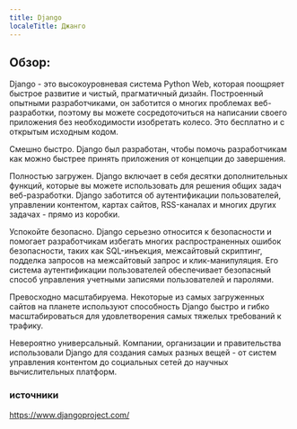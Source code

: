```yaml
---
title: Django
localeTitle: Джанго
---
```

## Обзор:

Django - это высокоуровневая система Python Web, которая поощряет быстрое развитие и чистый, прагматичный дизайн. Построенный опытными разработчиками, он заботится о многих проблемах веб-разработки, поэтому вы можете сосредоточиться на написании своего приложения без необходимости изобретать колесо. Это бесплатно и с открытым исходным кодом.

Смешно быстро. Django был разработан, чтобы помочь разработчикам как можно быстрее принять приложения от концепции до завершения.

Полностью загружен. Django включает в себя десятки дополнительных функций, которые вы можете использовать для решения общих задач веб-разработки. Django заботится об аутентификации пользователей, управлении контентом, картах сайтов, RSS-каналах и многих других задачах - прямо из коробки.

Успокойте безопасно. Django серьезно относится к безопасности и помогает разработчикам избегать многих распространенных ошибок безопасности, таких как SQL-инъекция, межсайтовый скриптинг, подделка запросов на межсайтовый запрос и клик-манипуляция. Его система аутентификации пользователей обеспечивает безопасный способ управления учетными записями пользователей и паролями.

Превосходно масштабируема. Некоторые из самых загруженных сайтов на планете используют способность Django быстро и гибко масштабироваться для удовлетворения самых тяжелых требований к трафику.

Невероятно универсальный. Компании, организации и правительства использовали Django для создания самых разных вещей - от систем управления контентом до социальных сетей до научных вычислительных платформ.

### источники

https://www.djangoproject.com/